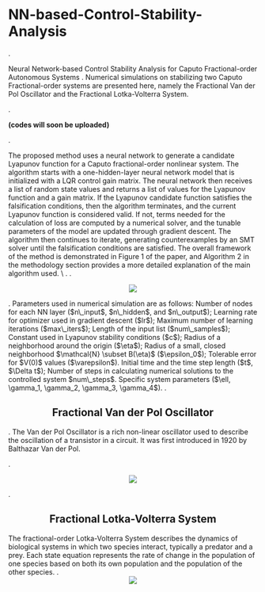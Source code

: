 # NN-based-Control-Stability-Analysis
.

Neural Network-based Control Stability Analysis for Caputo Fractional-order Autonomous Systems
.
Numerical simulations on stabilizing two Caputo Fractional-order systems are presented here, namely the Fractional Van der Pol Oscillator and the Fractional Lotka-Volterra System.

.

**(codes will soon be uploaded)**

.

The proposed method uses a neural network to generate a candidate Lyapunov function for a Caputo fractional-order nonlinear system. The algorithm starts with a one-hidden-layer neural network model that is initialized with a LQR control gain matrix. The neural network then receives a list of random state values and returns a list of values for the Lyapunov function and a gain matrix. If the Lyapunov candidate function satisfies the falsification conditions, then the algorithm terminates, and the current Lyapunov function is considered valid. If not, terms needed for the calculation of loss are computed by a numerical solver, and the tunable parameters of the model are updated through gradient descent. The algorithm then continues to iterate, generating counterexamples by an SMT solver until the falsification conditions are satisfied. The overall framework of the method is demonstrated in Figure 1 of the paper, and Algorithm 2 in the methodology section provides a more detailed explanation of the main algorithm used.
\\
.
.<div align=center>
<img src="https://github.com/user-attachments/assets/4c27a3da-d9a9-49c3-899e-ed4b9a5958fd"/>
</div>
.
Parameters used in numerical simulation are as follows: Number of nodes for each NN layer ($n\_input$, $n\_hidden$, and $n\_output$); Learning rate for optimizer used in gradient descent ($lr$); Maximum number of learning iterations ($max\_iters$); Length of the input list ($num\_samples$); Constant used in Lyapunov stability conditions ($c$); Radius of a neighborhood around the origin ($\eta$); Radius of a small, closed neighborhood $\mathcal{N} \subset B(\eta)$ ($\epsilon_0$); Tolerable error for $V(0)$ values ($\varepsilon$).  Initial time and the time step length ($t$, $\Delta t$); Number of steps in calculating numerical solutions to the controlled system $num\_steps$. Specific system parameters ($\ell, \gamma_1, \gamma_2, \gamma_3, \gamma_4$).
.
<div align=center>
<h2>Fractional Van der Pol Oscillator
</div>
.
The Van der Pol Oscillator is a rich non-linear oscillator used to describe the oscillation of a transistor in a circuit. It was first introduced in 1920 by Balthazar Van der Pol. 
  
.<div align=center>
<img src="https://github.com/user-attachments/assets/7b684e54-ed17-4494-a700-ca641098de25"/>
</div>
.
  
<div align=center>
<h2>Fractional Lotka-Volterra System
</div>
The fractional-order Lotka-Volterra System describes the dynamics of biological systems in which two species interact, typically a predator and a prey. Each state equation represents the rate of change in the population of one species based on both its own population and the population of the other species.
.<div align=center>
<img src="https://github.com/user-attachments/assets/7547f5d2-07d5-4b61-951d-07214e2c15a5"/>
</div>
